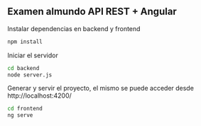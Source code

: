 ## Examen almundo API REST + Angular

Instalar dependencias en backend y frontend

```bash
npm install
```

Iniciar el servidor

```bash
cd backend
node server.js
```

Generar y servir el proyecto, el mismo se puede acceder desde http://localhost:4200/

```bash
cd frontend
ng serve
```
